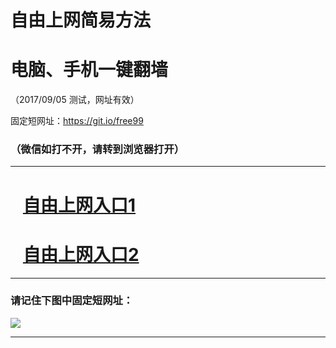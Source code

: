 ﻿# 自由上网简易方法

# 电脑、手机一键翻墙

（2017/09/05 测试，网址有效）

固定短网址：https://git.io/free99

### （微信如打不开，请转到浏览器打开）


***





# &nbsp;&nbsp; <a href="http://ft2295623057.fwq-tz1001.xyz/fwqtz01.html?t=090500110952 " target="_blank">自由上网入口1</a>
# &nbsp;&nbsp; <a href="http://ft2125932168.fwq-tz1002.xyz/fwqtz02.html?t=090500124137 " target="_blank">自由上网入口2</a>
***

### 请记住下图中固定短网址：

<img src="https://s3-us-west-2.amazonaws.com/fwq-1001/yjfq-20170905okok.png" /> 


***


